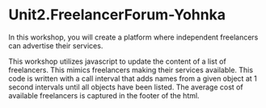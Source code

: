 # Unit2.FreelancerForum-Yohnka
In this workshop, you will create a platform where independent freelancers can advertise their services. 

This workshop utilizes javascript to update the content of a list of freelancers.  This mimics freelancers making their services available.  This code is written with a call interval that adds names from a given object at 1 second intervals until all objects have been listed.  The average cost of available freelancers is captured in the footer of the html.  